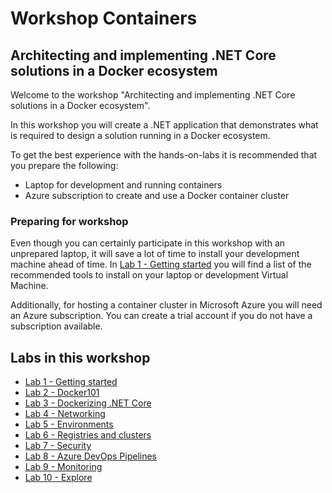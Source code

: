 # Workshop Containers 
## Architecting and implementing .NET Core solutions in a Docker ecosystem

Welcome to the workshop "Architecting and implementing .NET Core solutions in a Docker ecosystem". 

In this workshop you will create a .NET application that demonstrates what is required to design a solution running in a Docker ecosystem.

To get the best experience with the hands-on-labs it is recommended that you prepare the following:
- Laptop for development and running containers
- Azure subscription to create and use a Docker container cluster

### Preparing for workshop

Even though you can certainly participate in this workshop with an unprepared laptop, it will save a lot of time to install your development machine ahead of time. In [Lab 1 - Getting started](Lab1-GettingStarted.md) you will find a list of the recommended tools to install on your laptop or development Virtual Machine.

Additionally, for hosting a container cluster in Microsoft Azure you will need an Azure subscription. You can create a trial account if you do not have a subscription available.

## Labs in this workshop

- [Lab 1 - Getting started](Lab1-GettingStarted.md)
- [Lab 2 - Docker101](Lab2-Docker101.md)
- [Lab 3 - Dockerizing .NET Core](Lab3-DockerizingNETCore.md)
- [Lab 4 - Networking](Lab4-Networking.md)
- [Lab 5 - Environments](/Lab5-Environments.md)
- [Lab 6 - Registries and clusters](Lab6-RegistriesClusters.md)
- [Lab 7 - Security](Lab7-Security.md)
- [Lab 8 - Azure DevOps Pipelines](Lab8-AzDOPipelines.md)
- [Lab 9 - Monitoring](Lab9-Monitoring.md)
- [Lab 10 - Explore](Lab10-Explore.md)
